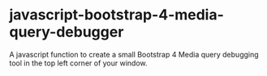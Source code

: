 # javascript-bootstrap-4-media-query-debugger
A javascript function to create a small Bootstrap 4 Media query debugging tool in the top left corner of your window.
